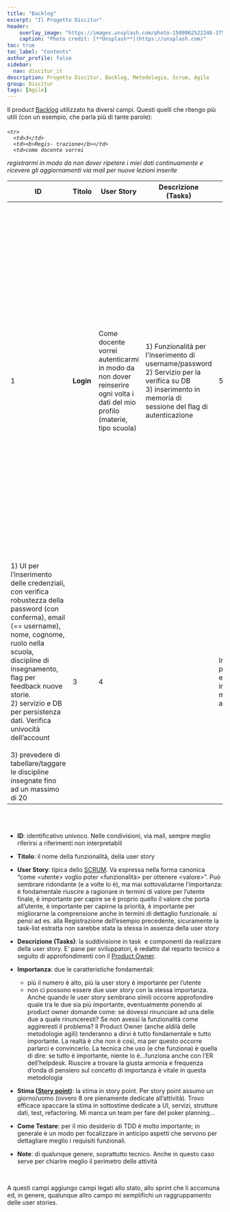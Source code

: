 ```yaml
---
title: "Backlog"
excerpt: "Il Progetto Discitur"
header:
    overlay_image: "https://images.unsplash.com/photo-1509062522246-3755977927d7?auto=format&fit=crop&w=1404&q=80"
    caption: "Photo credit: [**Unsplash**](https://unsplash.com)"
toc: true
toc_label: "Contents"
author_profile: false
sidebar:
  nav: discitur_it
description: Progetto Discitur, Backlog, Metodologia, Scrum, Agile
group: Discitur
tags: [Agile]
---
```


Il product <a href="http://en.wikipedia.org/wiki/Scrum_(software_development)#Product_backlog" target="_blank">Backlog</a>
utilizzato ha diversi campi. Questi quelli che ritengo più utili (con un
esempio, che parla più di tante parole):

<h6>
<table class="table">
  <thead>
    <tr>
      <th><b>ID</b></th>
      <th><b>Titolo</b></th>
      <th><b>User Story</b></th>
      <th><b>Descrizione<br>(Tasks)</b></th>
      <th><b>Imp.</b></th>
      <th><b>Stima<br>s.p.</b></th>
      <th><b>Come Testare</b></th>
      <th><b>Note</b></th>
    </tr>
  </thead>
  <tbody>
    <tr>
      <td>1</td>
      <td><b>Login</b></td>
      <td>Come docente vorrei
  autenticarmi in modo da non dover reinserire ogni volta i dati del mio
  profilo (materie, tipo scuola)</td>
      <td>1) Funzionalità per
  l'inserimento di username/password   
       <br>
  2) Servizio per la verifica su DB   
       <br>
  3) inserimento in memoria di sessione del flag di autenticazione
</td>
      <td>5</td>
      <td>2</td>
      <td>Si inseriscono dati
        sbagliati e si verifica che il istema non consente l'accesso all'area dati
        personali  
      
        Si inseriscono dati corretti e si accede all'area Dati personali, in cui sono
        riportati i dati personali raccolti in registrazione</td>
            <td>Serve verificare la
        crittografia dei dati della password  
        
      
        gestire navigazione sicura successivamente
      </td>
    </tr>

    <tr>
      <td>2</td>
      <td><b>Gestisci Dati personali</b></td>
      <td>Come docente vorrei poter
  modificare i miei dati personali in modo da aggiornare le materie e per
  questioni di sicurezza aggiornare la password</td>
      <td>possibilità di
  visualizzare i dati raccolti in registrazione e possibilità di modificare:  

  - password  

  - discipline insegnate</td>
      <td>2</td>
      <td>2</td>
      <td>Fare Login, accedere
  all'area dati personale, verificare che i dati siano quelli previsti (da db o
  da registrazione), modificare i dati possibili e salvare</td>
      <td>gestire navigazione sicura successivamente</td>
    </tr>

    <tr>
      <td>3</td>
      <td><b>Regis- trazione</b></td>
      <td>come docente vorrei
  registrarmi in modo da non dover ripetere i miei dati continuamente e
  ricevere gli aggiornamenti via mail per nuove lezioni inserite</td>
      <td>1) UI per l’inserimento delle credenziali, 
      con verifica robustezza della password (con conferma),
      email (== username), nome, cognome, ruolo nella scuola, 
      discipline di insegnamento, flag per feedback nuove storie.
      <br>
  2) servizio e DB per persistenza dati. Verifica univocità dell’account  
    <br>
  3) prevedere di tabellare/taggare le discipline insegnate fino ad un massimo
  di 20</td>
      <td>3</td>
      <td>4</td>
      <td></td>
      <td>Inizialmente possono essere
  inseriti a mano gli account</td>
    </tr>




  </tbody>
</table> 
</h6>

- **ID**: identificativo univoco. Nelle condivisioni,
     via mail, sempre meglio riferirsi a riferimenti non interpretabili
- **Titolo**: il nome della funzionalità, della user
     story
- **User Story**: tipica dello <a href="http://en.wikipedia.org/wiki/Scrum_(software_development)" target="_blank">SCRUM</a>. Va espressa nella forma
     canonica “come &lt;utente&gt; voglio poter &lt;funzionalità&gt; per ottenere &lt;valore&gt;”. Può sembrare
     ridondante (e a volte lo è), ma mai sottovalutarne l’importanza: è
     fondamentale riuscire a ragionare in termini di valore per l’utente
     finale, è importante per capire se è proprio quello il valore che porta
     all’utente, è importante per capirne la priorità, è importante per
     migliorarne la comprensione anche in termini di dettaglio funzionale. si
     pensi ad es. alla Registrazione dell’esempio precedente, sicuramente la
     task-list estratta non sarebbe stata la stessa in assenza della user story
- **Descrizione (Tasks)**: la suddivisione in task  e componenti da realizzare della user
     story. E’ pane per sviluppatori, è redatto dal reparto tecnico a seguito
     di approfondimenti con il <a href="http://en.wikipedia.org/wiki/Scrum_(software_development)#Product_Owner" target="_blank">Product Owner</a>. 
- **Importanza**: due le caratteristiche fondamentali:
    - più il numero è alto, più la user story è importante per l’utente
    - non ci possono essere due user story con la stessa importanza. Anche
      quando le user story sembrano simili occorre approfondire quale tra le
      due sia più importante, eventualmente ponendo al product owner domande
      come: se dovessi rinunciare ad una delle due a quale rinunceresti? Se non
      avessi la funzionalità come aggireresti il problema? Il Product Owner
      (anche aldilà delle metodologie agili) tenderanno a dirvi è tutto
      fondamentale e tutto importante. La realtà è che non è così, ma per
      questo occorre parlarci e convincerlo. La tecnica che uso (e che funziona) è
      quella di dire: se tutto è importante, niente lo è…funziona anche con
      l’ER dell’helpdesk. Riuscire a trovare la giusta armonia e frequenza
      d’onda di pensiero sul concetto di importanza è vitale in questa
      metodologia

- **Stima (<a href="http://agilefaq.wordpress.com/2007/11/13/what-is-a-story-point/" target="_blank">Story point</a>)**:
     la stima in story point. Per
     story point assumo un giorno/uomo (ovvero 8 ore pienamente dedicate all’attività).
     Trovo efficace spaccare la stima in sottostime dedicate a UI, servizi,
     strutture dati, test, refactoring. Mi manca un team per fare del
     poker planning...
- **Come Testare**: per il mio desiderio di TDD è molto importante;
     in generale è un modo per focalizzare in anticipo aspetti che servono per
     dettagliare meglio i requisiti funzionali. 
- **Note**: di qualunque genere, soprattutto tecnico.
     Anche in questo caso serve per chiarire meglio il perimetro delle attività

 

A questi campi aggiungo
campi legati allo stato, allo sprint che li accomuna ed, in genere, qualunque
altro campo mi semplifichi un raggruppamento delle user stories.
